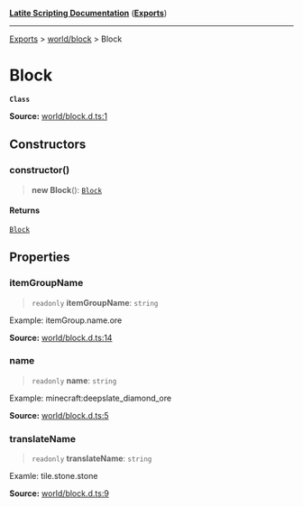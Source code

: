 [**Latite Scripting Documentation**](../../README.md) ([**Exports**](../../exports.md))

---

[Exports](../../exports.md) > [world/block](../index.md) > Block

# Block

**`Class`**

**Source:** [world/block.d.ts:1](https://github.com/LatiteScripting/latitescripting.github.io/blob/1720dc7/definitions/world/block.d.ts#L1)

## Constructors

### constructor()

> **new Block**(): [`Block`](class.Block.md)

#### Returns

[`Block`](class.Block.md)

## Properties

### itemGroupName

> `readonly` **itemGroupName**: `string`

Example: itemGroup.name.ore

**Source:** [world/block.d.ts:14](https://github.com/LatiteScripting/latitescripting.github.io/blob/1720dc7/definitions/world/block.d.ts#L14)

### name

> `readonly` **name**: `string`

Example: minecraft:deepslate_diamond_ore

**Source:** [world/block.d.ts:5](https://github.com/LatiteScripting/latitescripting.github.io/blob/1720dc7/definitions/world/block.d.ts#L5)

### translateName

> `readonly` **translateName**: `string`

Examle: tile.stone.stone

**Source:** [world/block.d.ts:9](https://github.com/LatiteScripting/latitescripting.github.io/blob/1720dc7/definitions/world/block.d.ts#L9)

